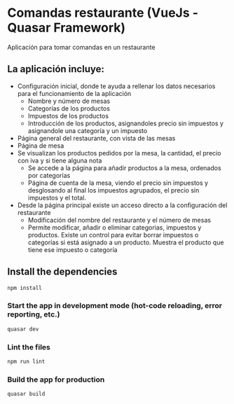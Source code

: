 # Comandas restaurante (VueJs - Quasar Framework)

Aplicación para tomar comandas en un restaurante

La aplicación incluye:
---------------
* Configuración inicial, donde te ayuda a rellenar los datos necesarios para el funcionamiento de la aplicación
  * Nombre y número de mesas
  * Categorías de los productos
  * Impuestos de los productos
  * Introducción de los productos, asignandoles precio sin impuestos y asignandole una categoría y un impuesto
* Página general del restaurante, con vista de las mesas
* Página de mesa
* Se visualizan los productos pedidos por la mesa, la cantidad, el precio con iva y si tiene alguna nota
    * Se accede a la página para añadir productos a la mesa, ordenados por categorías
    * Página de cuenta de la mesa, viendo el precio sin impuestos y desglosando al final los impuestos agrupados, el precio sin impuestos y el total.
* Desde la página principal existe un acceso directo a la configuración del restaurante
  * Modificación del nombre del restaurante y el número de mesas
  * Permite modificar, añadir o eliminar categorias, impuestos y productos. Existe un control para evitar borrar impuestos o categorías si está asignado a un producto. Muestra el producto que tiene ese impuesto o categoría

## Install the dependencies
```bash
npm install
```

### Start the app in development mode (hot-code reloading, error reporting, etc.)
```bash
quasar dev
```

### Lint the files
```bash
npm run lint
```

### Build the app for production
```bash
quasar build
```